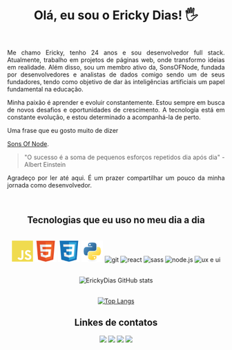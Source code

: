 <div align="center">

<h1>Olá, eu sou o Ericky Dias! 🖐️ </h1>
<br>

<div align="justify">
  <p >Me chamo Ericky, tenho 24 anos e sou desenvolvedor full stack. Atualmente, trabalho em projetos de páginas web, onde transformo ideias em realidade. Além disso, sou um membro ativo da, SonsOFNode, fundada por desenvolvedores e analistas de dados comigo sendo um de seus fundadores, tendo como objetivo de dar às inteligências artificiais um papel fundamental na educação.</p>

<p>Minha paixão é aprender e evoluir constantemente. Estou sempre em busca de novos desafios e oportunidades de crescimento. A tecnologia está em constante evolução, e estou determinado a acompanhá-la de perto.</p>


<p>Uma frase que eu gosto muito de dizer</p>

[Sons Of Node](https://github.com/SonsOfNode).

> "O sucesso é a soma de pequenos esforços repetidos dia após dia" - Albert Einstein

<p>Agradeço por ler até aqui. É um prazer compartilhar um pouco da minha jornada como desenvolvedor.</p>
</div>

<br>

  <h2 > Tecnologias que eu uso no meu dia a dia </h2>

<div style="display: inline_block"><br>
  <img alt="Js" height="50" src="https://raw.githubusercontent.com/devicons/devicon/master/icons/javascript/javascript-plain.svg">
  <img alt="HTML" height="50" src="https://raw.githubusercontent.com/devicons/devicon/master/icons/html5/html5-original.svg">
  <img alt="CSS" height="50" src="https://raw.githubusercontent.com/devicons/devicon/master/icons/css3/css3-original.svg">
  <img alt="Python" height="50" src="https://raw.githubusercontent.com/devicons/devicon/master/icons/python/python-original.svg">
  <img alt="git" height="50" src="https://img.icons8.com/color/48/git.png">
  <img alt="react" height="50" src="https://img.icons8.com/plasticine/100/react.png">
  <img alt="sass" height="50" src="https://img.icons8.com/color/48/sass.png">
  <img alt="node.js" height="50" src="https://img.icons8.com/fluency/48/node-js.png">
  <img alt="ux e ui" height="50" src="https://img.icons8.com/color/48/content.png">
          


          
</div>

 
 

 <div>
<br>

![ErickyDias GitHub stats](https://github-readme-stats.vercel.app/api?username=dev-erickydias&show_icons=true&theme=tokyonight)
<br>
<br>

[![Top Langs](https://github-readme-stats.vercel.app/api/top-langs/?username=dev-erickydias&layout=compact)](https://github.com/anuraghazra/github-readme-stats)

</div>

<h2>Linkes de contatos</h2>
<div style=>
<a href="https://www.linkedin.com/in/erickydias/"><img  src="https://img.shields.io/badge/LinkedIn-0077B5?style=for-the-badge&logo=linkedin&logoColor=white"></a>
<a href="https://discord.com/users/344918178679357441"><img  src="https://img.shields.io/badge/Discord-7289DA?style=for-the-badge&logo=discord&logoColor=white"></a>
<a href="https://github.com/dev-erickydias"><img  src="https://img.shields.io/badge/GitHub-100000?style=for-the-badge&logo=github&logoColor=white"></a>
<a href="https://www.instagram.com/ericky_dias/"><img  src="https://img.shields.io/badge/Instagram-E4405F?style=for-the-badge&logo=instagram&logoColor=white"></a> 
</div>

</div>